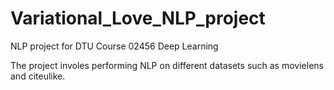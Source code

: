 # Variational_Love_NLP_project
NLP project for DTU Course 02456 Deep Learning


The project involes performing NLP on different datasets such as movielens and citeulike.
